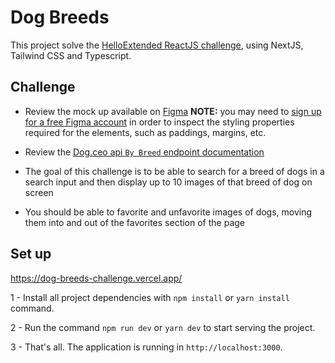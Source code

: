 # Dog Breeds

This project solve the [HelloExtended ReactJS challenge](https://github.com/helloextend/react-challenge), using NextJS, Tailwind CSS and Typescript.

## Challenge

- Review the mock up available on [Figma](https://www.figma.com/file/GsigoCnExV2jjTBanMZwFr/Dog-Breeds)
  **NOTE:** you may need to [sign up for a free Figma account](https://www.figma.com/signup) in order to inspect the styling properties required for the elements, such as paddings, margins, etc.

- Review the [Dog.ceo api `By Breed` endpoint documentation](https://dog.ceo/dog-api/documentation/breed)

- The goal of this challenge is to be able to search for a breed of dogs in a search input and then display up to 10 images of that breed of dog on screen

- You should be able to favorite and unfavorite images of dogs, moving them into and out of the favorites section of the page

## Set up

https://dog-breeds-challenge.vercel.app/

1 - Install all project dependencies with `npm install` or `yarn install` command.

2 - Run the command `npm run dev` or `yarn dev` to start serving the project.

3 - That's all. The application is running in `http://localhost:3000`.